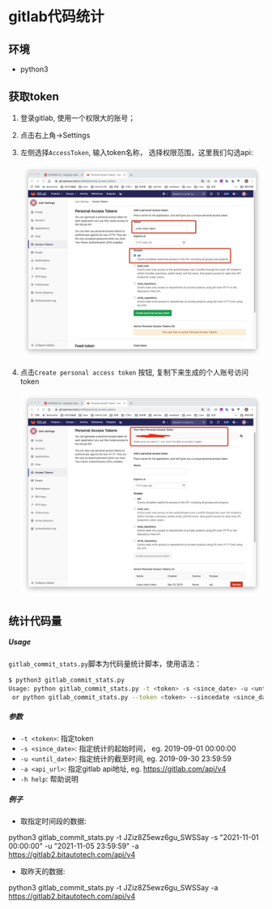 # gitlab代码统计

## 环境

* python3

## 获取token

1. 登录gitlab, 使用一个权限大的账号；
2. 点击右上角->Settings
3. 左侧选择`AccessToken`, 输入token名称， 选择权限范围，这里我们勾选api:

    ![access-token](/imgs/gitlab_settings_token.jpg)
4. 点击`Create personal access token` 按钮, 复制下来生成的个人账号访问token

    ![access-token2](/imgs/gitlab_settings_token2.jpg)

## 统计代码量

##### Usage

`gitlab_commit_stats.py`脚本为代码量统计脚本，使用语法：

```bash
$ python3 gitlab_commit_stats.py
Usage: python gitlab_commit_stats.py -t <token> -s <since_date> -u <until_date> -a <api_url> [-h] 
 or python gitlab_commit_stats.py --token <token> --sincedate <since_date> --untildate <until_date> --apiurl <api_url> [--help]
```

##### 参数

* `-t <token>`: 指定token
* `-s <since_date>`: 指定统计的起始时间， eg. 2019-09-01 00:00:00
* `-u <until_date>`: 指定统计的截至时间, eg. 2019-09-30 23:59:59
* `-a <api_url>`: 指定gitlab api地址, eg. https://gitlab.com/api/v4 
* `-h help`: 帮助说明


##### 例子
* 取指定时间段的数据:

python3 gitlab_commit_stats.py -t JZiz8Z5ewz6gu_SWSSay -s "2021-11-01 00:00:00" -u "2021-11-05 23:59:59" -a https://gitlab2.bitautotech.com/api/v4


* 取昨天的数据:

python3 gitlab_commit_stats.py -t JZiz8Z5ewz6gu_SWSSay -a https://gitlab2.bitautotech.com/api/v4
